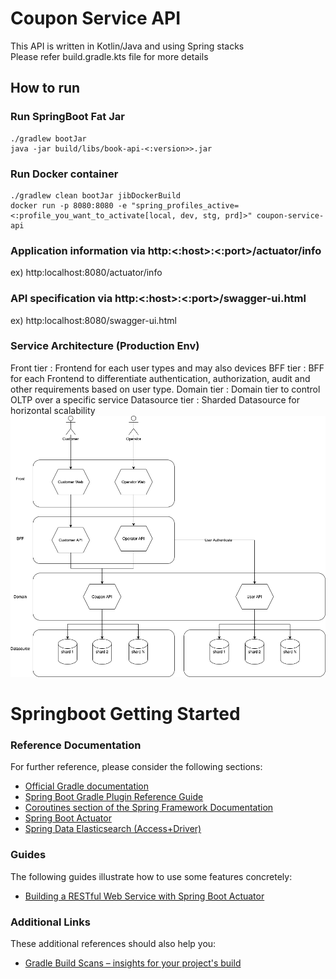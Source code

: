 # Coupon Service API
This API is written in Kotlin/Java and using Spring stacks  
Please refer build.gradle.kts file for more details 

## How to run
### Run SpringBoot Fat Jar
```console
./gradlew bootJar
java -jar build/libs/book-api-<:version>>.jar
```

### Run Docker container
```console
./gradlew clean bootJar jibDockerBuild
docker run -p 8080:8080 -e "spring_profiles_active=<:profile_you_want_to_activate[local, dev, stg, prd]>" coupon-service-api
```

### Application information via http:<:host>:<:port>/actuator/info
ex) http:localhost:8080/actuator/info

### API specification via http:<:host>:<:port>/swagger-ui.html
ex) http:localhost:8080/swagger-ui.html

### Service Architecture (Production Env)
Front      tier : Frontend for each user types and may also devices
BFF        tier : BFF for each Frontend to differentiate authentication, authorization, audit and other requirements based on user type.
Domain     tier : Domain tier to control OLTP over a specific service
Datasource tier : Sharded Datasource for horizontal scalability
![Service Architecture](./service_arch.png)



# Springboot Getting Started

### Reference Documentation
For further reference, please consider the following sections:

* [Official Gradle documentation](https://docs.gradle.org)
* [Spring Boot Gradle Plugin Reference Guide](https://docs.spring.io/spring-boot/docs/2.3.0.BUILD-SNAPSHOT/gradle-plugin/reference/html/)
* [Coroutines section of the Spring Framework Documentation](https://docs.spring.io/spring/docs/5.2.3.RELEASE/spring-framework-reference/languages.html#coroutines)
* [Spring Boot Actuator](https://docs.spring.io/spring-boot/docs/2.2.4.RELEASE/reference/htmlsingle/#production-ready)
* [Spring Data Elasticsearch (Access+Driver)](https://docs.spring.io/spring-boot/docs/2.2.4.RELEASE/reference/htmlsingle/#boot-features-elasticsearch)

### Guides
The following guides illustrate how to use some features concretely:

* [Building a RESTful Web Service with Spring Boot Actuator](https://spring.io/guides/gs/actuator-service/)

### Additional Links
These additional references should also help you:

* [Gradle Build Scans – insights for your project's build](https://scans.gradle.com#gradle)

